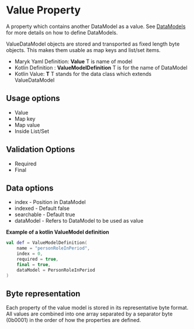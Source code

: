 # Value Property
A property which contains another DataModel as a value. See 
[DataModels](../datamodel.md) for more details on how to define DataModels.

ValueDataModel objects are stored and transported as fixed length byte objects.
This makes them usable as map keys and list/set items.

- Maryk Yaml Definition: **Value<T>** T is name of model
- Kotlin Definition : **ValueModelDefinition<T>** T is for the name of DataModel
- Kotlin Value: **T** T stands for the data class which extends ValueDataModel 

## Usage options
- Value
- Map key
- Map value
- Inside List/Set

## Validation Options
- Required
- Final

## Data options
- index - Position in DataModel 
- indexed - Default false
- searchable - Default true
- dataModel - Refers to DataModel to be used as value

**Example of a kotlin ValueModel definition**
```kotlin
val def = ValueModelDefinition(
    name = "personRoleInPeriod",
    index = 0,
    required = true,
    final = true,
    dataModel = PersonRoleInPeriod
)
```

## Byte representation
Each property of the value model is stored in its representative byte format. All 
values are combined into one array separated by a separator byte (0b0001) in the
order of how the properties are defined.